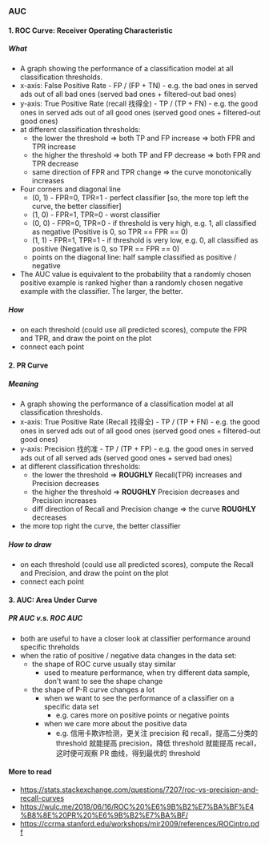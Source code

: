 ### AUC
#### 1. ROC Curve: Receiver Operating Characteristic
##### What
- A graph showing the performance of a classification model at all classification thresholds.
- x-axis: False Positive Rate - FP / (FP + TN) - e.g. the bad ones in served ads out of all bad ones (served bad ones + filtered-out bad ones)
- y-axis: True Positive Rate (recall 找得全) - TP / (TP + FN) - e.g. the good ones in served ads out of all good ones (served good ones + filtered-out good ones)
- at different classification thresholds:
  - the lower the threshold => both TP and FP increase => both FPR and TPR increase
  - the higher the threshold => both TP and FP decrease => both FPR and TPR decrease
  - same direction of FPR and TPR change => the curve monotonically increases
- Four corners and diagonal line
  - (0, 1) - FPR=0, TPR=1 - perfect classifier [so, the more top left the curve, the better classifier]
  - (1, 0) - FPR=1, TPR=0 - worst classifier
  - (0, 0) - FPR=0, TPR=0 - if threshold is very high, e.g. 1, all classified as negative (Positive is 0, so TPR == FPR == 0)
  - (1, 1) - FPR=1, TPR=1 - if threshold is very low, e.g. 0, all classified as positive (Negative is 0, so TPR == FPR == 0)
  - points on the diagonal line: half sample classified as positive / negative
- The AUC value is equivalent to the probability that a randomly chosen positive example is ranked higher than a randomly chosen negative example with the classifier. The larger, the better.
##### How
- on each threshold (could use all predicted scores), compute the FPR and TPR, and draw the point on the plot
- connect each point
#### 2. PR Curve
##### Meaning
- A graph showing the performance of a classification model at all classification thresholds.
- x-axis: True Positive Rate (Recall 找得全) - TP / (TP + FN) - e.g. the good ones in served ads out of all good ones (served good ones + filtered-out good ones)
- y-axis: Precision 找的准 - TP / (TP + FP) - e.g. the good ones in served ads out of all served ads (served good ones + served bad ones)
- at different classification thresholds:
  - the lower the threshold => **ROUGHLY** Recall(TPR) increases and Precision decreases
  - the higher the threshold => **ROUGHLY** Precision decreases and Precision increases
  - diff direction of Recall and Precision change => the curve **ROUGHLY** decreases
- the more top right the curve, the better classifier
##### How to draw
- on each threshold (could use all predicted scores), compute the Recall and Precision, and draw the point on the plot
- connect each point
#### 3. AUC: Area Under Curve
##### PR AUC v.s. ROC AUC
- both are useful to have a closer look at classifier performance around specific threholds
- when the ratio of positive / negative data changes in the data set:
  - the shape of ROC curve usually stay similar
    - used to meature performance, when try different data sample, don't want to see the shape change
  - the shape of P-R curve changes a lot
    - when we want to see the performance of a classifier on a specific data set
      - e.g. cares more on positive points or negative points
    - when we care more about the positive data
      - e.g. 信用卡欺诈检测，更关注 precision 和 recall，提高二分类的 threshold 就能提高 precision，降低 threshold 就能提高 recall，这时便可观察 PR 曲线，得到最优的 threshold
#### More to read
- https://stats.stackexchange.com/questions/7207/roc-vs-precision-and-recall-curves
- https://wulc.me/2018/06/16/ROC%20%E6%9B%B2%E7%BA%BF%E4%B8%8E%20PR%20%E6%9B%B2%E7%BA%BF/
- https://ccrma.stanford.edu/workshops/mir2009/references/ROCintro.pdf
